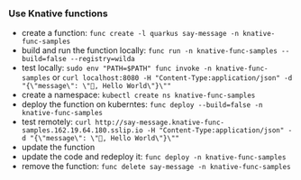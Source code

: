 ### Use Knative functions
 - create a function: `func create -l quarkus say-message -n knative-func-samples`
 - build and run the function locally: `func run -n knative-func-samples --build=false --registry=wilda`
 - test locally: `sudo env "PATH=$PATH" func invoke -n knative-func-samples` or `curl localhost:8080 -H "Content-Type:application/json" -d "{\"message\": \"👋, Hello World\"}\""`
 - create a namespace: `kubectl create ns knative-func-samples`
 - deploy the function on kuberntes: `func deploy --build=false -n knative-func-samples`
 - test remotely: `curl http://say-message.knative-func-samples.162.19.64.180.sslip.io -H "Content-Type:application/json" -d "{\"message\": \"👋, Hello World\"}\""`
 - update the function
 - update the code and redeploy it: `func deploy -n knative-func-samples`
 - remove the function: `func delete say-message -n knative-func-samples`